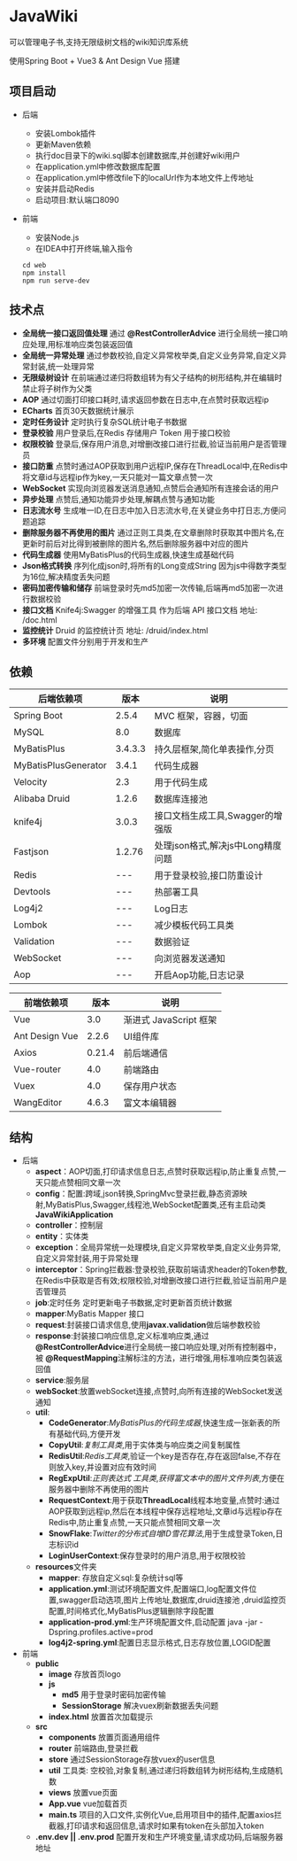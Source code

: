 # JavaWiki
可以管理电子书,支持无限级树文档的wiki知识库系统

使用Spring Boot + Vue3 & Ant Design Vue 搭建

## 项目启动

- 后端
    - 安装Lombok插件
    - 更新Maven依赖
    - 执行doc目录下的wiki.sql脚本创建数据库,并创建好wiki用户
    - 在application.yml中修改数据库配置
    - 在application.yml中修改file下的localUrl作为本地文件上传地址
    - 安装并启动Redis
    - 启动项目:默认端口8090

- 前端

    - 安装Node.js
    - 在IDEA中打开终端,输入指令
    ```
    cd web
    npm install
    npm run serve-dev
    ```

## 技术点

- **全局统一接口返回值处理** 通过 **@RestControllerAdvice** 进行全局统一接口响应处理,用标准响应类包装返回值
- **全局统一异常处理** 通过参数校验,自定义异常枚举类,自定义业务异常,自定义异常封装,统一处理异常
- **无限级树设计** 在前端通过递归将数组转为有父子结构的树形结构,并在编辑时禁止将子树作为父类
- **AOP** 通过切面打印接口耗时,请求返回参数在日志中,在点赞时获取远程ip
- **ECharts** 首页30天数据统计展示
- **定时任务设计** 定时执行复杂SQL统计电子书数据
- **登录校验**  用户登录后,在Redis 存储用户 Token 用于接口校验
- **权限校验**  登录后,保存用户消息,对增删改接口进行拦截,验证当前用户是否管理员
- **接口防重** 点赞时通过AOP获取到用户远程IP,保存在ThreadLocal中,在Redis中将文章id与远程ip作为key,一天只能对一篇文章点赞一次
- **WebSocket** 实现向浏览器发送消息通知,点赞后会通知所有连接会话的用户
- **异步处理** 点赞后,通知功能异步处理,解耦点赞与通知功能
- **日志流水号** 生成唯一ID,在日志中加入日志流水号,在关键业务中打日志,方便问题追踪
- **删除服务器不再使用的图片** 通过正则工具类,在文章删除时获取其中图片名,在更新时前后对比得到被删除的图片名,然后删除服务器中对应的图片
- **代码生成器** 使用MyBatisPlus的代码生成器,快速生成基础代码
- **Json格式转换** 序列化成json时,将所有的Long变成String 因为js中得数字类型为16位,解决精度丢失问题
- **密码加密传输和储存** 前端登录时先md5加密一次传输,后端再md5加密一次进行数据校验
- **接口文档** Knife4j:Swagger 的增强工具 作为后端 API 接口文档  地址: /doc.html
- **监控统计**  Druid 的监控统计页  地址: /druid/index.html
- **多环境** 配置文件分别用于开发和生产

## 依赖

| 后端依赖项           | 版本    | 说明                              |
| -------------------- | ------- | --------------------------------- |
| Spring Boot          | 2.5.4   | MVC 框架，容器，切面              |
| MySQL                | 8.0     | 数据库                            |
| MyBatisPlus          | 3.4.3.3 | 持久层框架,简化单表操作,分页      |
| MyBatisPlusGenerator | 3.4.1   | 代码生成器                        |
| Velocity             | 2.3     | 用于代码生成                      |
| Alibaba Druid        | 1.2.6   | 数据库连接池                      |
| knife4j              | 3.0.3     | 接口文档生成工具,Swagger的增强版   |
| Fastjson             | 1.2.76  | 处理json格式,解决js中Long精度问题 |
| Redis                | ---     | 用于登录校验,接口防重设计         |
| Devtools             | ---     | 热部署工具                        |
| Log4j2               | ---     | Log日志                           |
| Lombok               | ---     | 减少模板代码工具类                |
| Validation           | ---     | 数据验证                          |
| WebSocket            | ---     | 向浏览器发送通知                  |
| Aop                  | ---     | 开启Aop功能,日志记录              |


| 前端依赖项     | 版本   | 说明                   |
| -------------- | ------ | ---------------------- |
| Vue            | 3.0    | 渐进式 JavaScript 框架 |
| Ant Design Vue | 2.2.6  | UI组件库               |
| Axios          | 0.21.4 | 前后端通信             |
| Vue-router     | 4.0    | 前端路由               |
| Vuex           | 4.0    | 保存用户状态           |
| WangEditor     | 4.6.3  | 富文本编辑器           |

## 结构

- 后端
    - **aspect**：AOP切面,打印请求信息日志,点赞时获取远程ip,防止重复点赞,一天只能点赞相同文章一次
    - **config**：配置:跨域,json转换,SpringMvc登录拦截,静态资源映射,MyBatisPlus,Swagger,线程池,WebSocket配置类,还有主启动类**JavaWikiApplication**
    - **controller**：控制层
    - **entity**：实体类
    - **exception**：全局异常统一处理模块,自定义异常枚举类,自定义业务异常,自定义异常封装,用于异常处理
    - **interceptor**：Spring拦截器:登录校验,获取前端请求header的Token参数,在Redis中获取是否有效;权限校验,对增删改接口进行拦截,验证当前用户是否管理员
    - **job**:定时任务 定时更新电子书数据,定时更新首页统计数据
    - **mapper**:MyBatis Mapper 接口
    - **request**:封装接口请求信息,使用**javax.validation**做后端参数校验
    - **response**:封装接口响应信息,定义标准响应类,通过 **@RestControllerAdvice**进行全局统一接口响应处理,对所有控制器中，被 **@RequestMapping**注解标注的方法，进行增强,用标准响应类包装返回值
    - **service**:服务层
    - **webSocket**:放置webSocket连接,点赞时,向所有连接的WebSocket发送通知
    - **util**:
        - **CodeGenerator**:*MyBatisPlus的代码生成器*,快速生成一张新表的所有基础代码,方便开发
        - **CopyUtil**:*复制工具类*,用于实体类与响应类之间复制属性
        - **RedisUtil**:*Redis工具类*,验证一个key是否存在,存在返回false,不存在则放入key,并设置对应有效时间
        - **RegExpUtil**:*正则表达式 工具类*,*获得富文本中的图片文件列表*,方便在服务器中删除不再使用的图片
        - **RequestContext**:用于获取**ThreadLocal**线程本地变量,点赞时:通过AOP获取到远程ip,然后在本线程中保存远程地址,文章id与远程ip存在Redis中,防止重复点赞,一天只能点赞相同文章一次
        - **SnowFlake**:*Twitter的分布式自增ID雪花算法*,用于生成登录Token,日志标识id
        - **LoginUserContext**:保存登录时的用户消息,用于权限校验
    - **resources**文件夹
        - **mapper**: 存放自定义sql:复杂统计sql等
        - **application.yml**:测试环境配置文件,配置端口,log配置文件位置,swagger启动选项,图片上传地址,数据库,druid连接池 ,druid监控页配置,时间格式化,MyBatisPlus逻辑删除字段配置
        - **application-prod.yml**:生产环境配置文件,启动配置 java -jar -Dspring.profiles.active=prod
        - **log4j2-spring.yml**:配置日志显示格式,日志存放位置,LOGID配置
- 前端
    - **public**
        - **image** 存放首页logo
        - **js**
            - **md5** 用于登录时密码加密传输
            - **SessionStorage** 解决vuex刷新数据丢失问题
        - **index.html** 放置首次加载提示
    - **src**
        - **components** 放置页面通用组件
        - **router** 前端路由,登录拦截
        - **store** 通过SessionStorage存放vuex的user信息
        - **util**  工具类: 空校验,对象复制,通过递归将数组转为树形结构,生成随机数
        - **views** 放置vue页面
        - **App.vue** vue加载首页
        - **main.ts** 项目的入口文件,实例化Vue,启用项目中的插件,配置axios拦截器,打印请求和返回信息,请求时如果有token在头部加入token
    - **.env.dev || .env.prod** 配置开发和生产环境变量,请求成功码,后端服务器地址
